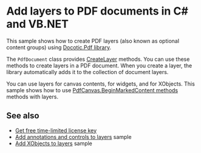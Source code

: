 # Add layers to PDF documents in C# and VB.NET

This sample shows how to create PDF layers (also known as optional content groups) using [Docotic.Pdf library](https://bitmiracle.com/pdf-library/).

The `PdfDocument` class provides [CreateLayer](https://api.docotic.com/pdfdocument-createlayer) methods. You can use these methods to create layers in a PDF document. When you create a layer, the library automatically adds it to the collection of document layers.

You can use layers for canvas contents, for widgets, and for XObjects. This sample shows how to use [PdfCanvas.BeginMarkedContent methods](https://api.docotic.com/pdfcanvas-beginmarkedcontent) methods with layers.

## See also
* [Get free time-limited license key](https://bitmiracle.com/pdf-library/download)
* [Add annotations and controls to layers](/Samples/Layers/AddAnnotationsAndControlsToLayers) sample
* [Add XObjects to layers](/Samples/Layers/AddXObjectsToLayers) sample